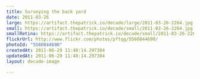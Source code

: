 ```yaml
---
title: Surveying the back yard
date: 2011-03-26
large: https://artifact.thepatrick.io/decade/large/2011-03-26-2264.jpg
small: https://artifact.thepatrick.io/decade/small/2011-03-26-2264.jpg
smallRetina: https://artifact.thepatrick.io/decade/small/2011-03-26-2264@2x.jpg
flickrUrl: http://www.flickr.com/photos/pftqg/5560844690/
photoId: "5560844690"
createdAt: 2011-06-29 11:48:14.297384
updatedAt: 2011-06-29 11:48:14.297384
layout: decade-image

---
```


